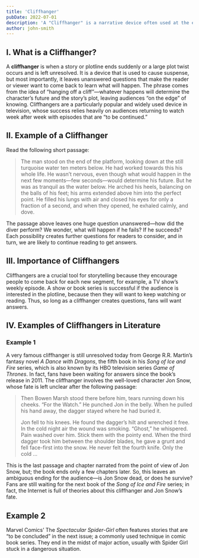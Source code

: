 ```yaml
---
title: 'Cliffhanger'
pubDate: 2022-07-01
description: 'A "Cliffhanger" is a narrative device often used at the end of a story segment that leaves the audience in a heightened state of suspense or uncertainty. It refers to an unresolved and crucial moment, usually at the conclusion of a chapter, episode, or season, where the fate of the characters or the outcome of the plot is left hanging.'
author: john-smith
---
```

## I. What is a Cliffhanger?

A **cliffhanger** is when a story or plotline ends suddenly or a large plot twist occurs and is left unresolved. It is a device that is used to cause suspense, but most importantly, it leaves unanswered questions that make the reader or viewer want to come back to learn what will happen. The phrase comes from the idea of “hanging off a cliff”—whatever happens will determine the character’s future and the story’s plot, leaving audiences “on the edge” of knowing. Cliffhangers are a particularly popular and widely used device in television, whose success relies heavily on audiences returning to watch week after week with episodes that are “to be continued.”

## II. Example of a Cliffhanger

Read the following short passage:

> The man stood on the end of the platform, looking down at the still turquoise water ten meters below. He had worked towards this his whole life. He wasn’t nervous, even though what would happen in the next few moments—few seconds—would determine his future. But he was as tranquil as the water below. He arched his heels, balancing on the balls of his feet; his arms extended above him into the perfect point. He filled his lungs with air and closed his eyes for only a fraction of a second, and when they opened, he exhaled calmly, and dove.

The passage above leaves one huge question unanswered—how did the diver perform? We wonder, what will happen if he fails? If he succeeds? Each possibility creates further questions for readers to consider, and in turn, we are likely to continue reading to get answers.

## III. Importance of Cliffhangers

Cliffhangers are a crucial tool for storytelling because they encourage people to come back for each new segment, for example, a TV show’s weekly episode. A show or book series is successful if the audience is interested in the plotline, because then they will want to keep watching or reading. Thus, so long as a cliffhanger creates questions, fans will want answers.

## IV. Examples of Cliffhangers in Literature

### Example 1

A very famous cliffhanger is still unresolved today from George R.R. Martin’s fantasy novel *A Dance with Dragons*, the fifth book in his *Song of Ice and Fire* series, which is also known by its HBO television series *Game of Thrones*. In fact, fans have been waiting for answers since the book’s release in 2011. The cliffhanger involves the well-loved character Jon Snow, whose fate is left unclear after the following passage:

> Then Bowen Marsh stood there before him, tears running down his cheeks. “For the Watch.” He punched Jon in the belly. When he pulled his hand away, the dagger stayed where he had buried it.
>
> Jon fell to his knees. He found the dagger’s hilt and wrenched it free. In the cold night air the wound was smoking. “Ghost,” he whispered. Pain washed over him. Stick them with the pointy end. When the third dagger took him between the shoulder blades, he gave a grunt and fell face-first into the snow. He never felt the fourth knife. Only the cold …

This is the last passage and chapter narrated from the point of view of Jon Snow, but; the book ends only a few chapters later. So, this leaves an ambiguous ending for the audience—is Jon Snow dead, or does he survive? Fans are still waiting for the next book of the *Song of Ice and Fire* series; in fact, the Internet is full of theories about this cliffhanger and Jon Snow’s fate.

## Example 2

Marvel Comics’ The *Spectacular Spider-Girl* often features stories that are “to be concluded” in the next issue; a commonly used technique in comic book series. They end in the midst of major action, usually with Spider Girl stuck in a dangerous situation.